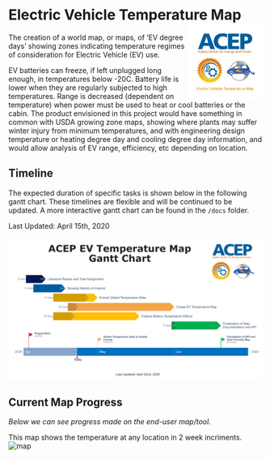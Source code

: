 # Electric Vehicle Temperature Map <img align="right" src="Images/EVTM_LOGO.png" width="150">

The creation of a world map, or maps, of ‘EV degree days’ showing zones indicating temperature regimes of consideration for Electric Vehicle (EV) use.

EV batteries can freeze, if left unplugged long enough, in temperatures below -20C. Battery life is lower when they are regularly subjected to high temperatures.  Range is decreased (dependent on temperature) when power must be used to heat or cool batteries or the cabin.  The product envisioned in this project would have something in common with USDA growing zone maps, showing where plants may suffer winter injury from minimum temperatures, and with engineering design temperature or heating degree day and cooling degree day information, and would allow analysis of EV range, efficiency, etc depending on location.

## Timeline

The expected duration of specific tasks is shown below in the following gantt chart. These timelines are flexible and will be continued to be updated. A more interactive gantt chart can be found in the `/docs` folder.

Last Updated: April 15th, 2020

<img align="center" src="Images/gantt_chart_220420.png">


## Current Map Progress

*Below we can see progress made on the end-user map/tool.*

This map shows the temperature at any location in 2 week incriments.
![map](https://github.com/ACE-P/ev_temp_map/blob/master/Images/map.gif)
